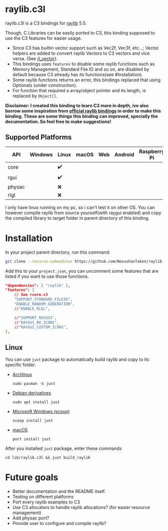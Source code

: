 # raylib.c3l

raylib.c3l is a C3 bindings for [raylib](http://www.raylib.com/) 5.5.

Though, C Libraries can be easily ported to C3, this binding supposed to use the C3 features for easier usage.
- Since C3 has builtin vector support such as Vec2f, Vec3f, etc...; Vector helpers are added to convert raylib Vectors to C3 vectors and vice versa. (See [rl_vector](./helpers.c3)).
- This bindings uses `features` to disable some raylib functions such as Memory Management, Standard File IO and so on, are disabled by default because C3 already has its functions(see #Installation).
- Some raylib functions returns an error, this bindings replaced that using Optionals (under construction).
- For function that required a array/object pointer and its length, is replaced by `Object[]`.

**Disclaimer: I created this binding to learn C3 more in depth, ive also borrow some inspiration from [official raylib bindings](https://github.com/c3lang/vendor) in order to make this binding. These are some things this binding can improved, specially the documentation. So feel free to make suggestions!**

## Supported Platforms

 | API    | Windows | Linux              | macOS | Web | Android | Raspberry Pi |
 | ------ | ------- | ------------------ | ----- | --- | ------- | ------------ |
 | core   |         | :heavy_check_mark: |       |     |         |              |
 | rgui   |         | :heavy_check_mark: |       |     |         |              |
 | physac |         | :x:                |       |     |         |              |
 | rlgl   |         | :x:                |       |     |         |              |

I only have linux running on my pc, so i can't test it on other OS.
You can however compile raylib from source yourself(with raygui enabled) and copy the compiled library to target folder in parent directory of this binding.

# Installation

In your project parent directory, run this command:
```sh
git clone --recurse-submodules https://github.com/NexushasTaken/raylib.c3l ./lib/raylib.c3l
```

Add this to your `project.json`, you can uncomment some features that are listed if you want to use those functions.
```json
"dependencies": [ "raylib" ],
"features": [
	// See rcore.c3
	"SUPPORT_STANDARD_FILEIO",
	"ENABLE_RANDOM_GENERATION",
	//"ENABLE_RLGL",

	//"SUPPORT_RAYGUI",
	//"RAYGUI_NO_ICONS",
	//"RAYGUI_CUSTOM_ICONS",
],
```

## Linux
You can use `just` package to automatically build raylib and copy to its specific folder.
- [Archlinux](https://www.archlinux.org/)
  ```
  sudo pacman -S just
  ```
- [Debian derivatives](https://en.wikipedia.org/wiki/APT_(software))
  ```
  sudo apt install just
  ```
- [Microsoft Windows (scoop)](https://scoop.sh/)
  ```
  scoop install just
  ```
- [macOS](https://www.macports.org/)
  ```
  port install just
  ```

After you installed `just` package, enter these commands
```
cd lib/raylib.c3l && just build_raylib
```

# Future goals
- Better documentation and the README itself.
- Testing on different platforms
- Port every raylib examples to C3
- Use C3 allocators to handle raylib allocations? (for easier resource management)
- Add physac port?
- Provide user to configure and compile raylib?
